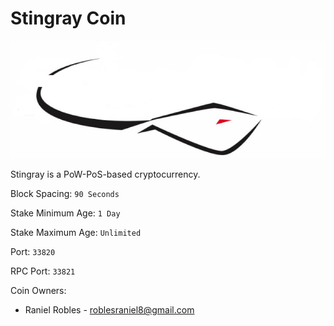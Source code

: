 # Stingray Coin

![Stingray](logo.png)

Stingray is a PoW-PoS-based cryptocurrency.

Block Spacing: `90 Seconds`

Stake Minimum Age: `1 Day`

Stake Maximum Age: `Unlimited`

Port: `33820`

RPC Port: `33821`


Coin Owners:

- Raniel Robles - roblesraniel8@gmail.com

